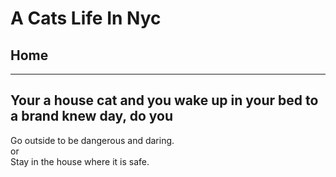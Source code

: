 # A Cats Life In Nyc
## Home
---
Your a house cat and you wake up in your bed to a brand knew day, do you
---
Go outside to be dangerous and daring.
<br>
or
</br>
Stay in the house where it is safe.
